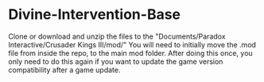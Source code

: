 # Divine-Intervention-Base

Clone or download and unzip the files to the "Documents/Paradox Interactive/Crusader Kings III/mod/"
You will need to initially move the .mod file from inside the repo, to the main mod folder. After doing this once, you only need to do this again if you want to update the game version compatibility after a game update. 
